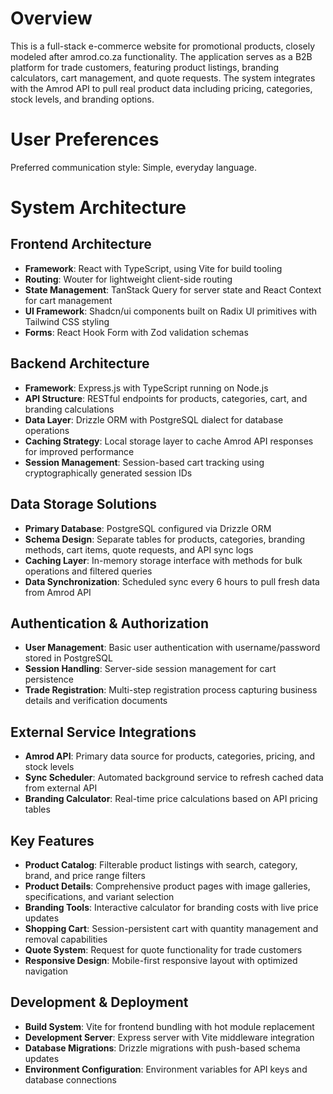 # Overview

This is a full-stack e-commerce website for promotional products, closely modeled after amrod.co.za functionality. The application serves as a B2B platform for trade customers, featuring product listings, branding calculators, cart management, and quote requests. The system integrates with the Amrod API to pull real product data including pricing, categories, stock levels, and branding options.

# User Preferences

Preferred communication style: Simple, everyday language.

# System Architecture

## Frontend Architecture
- **Framework**: React with TypeScript, using Vite for build tooling
- **Routing**: Wouter for lightweight client-side routing
- **State Management**: TanStack Query for server state and React Context for cart management
- **UI Framework**: Shadcn/ui components built on Radix UI primitives with Tailwind CSS styling
- **Forms**: React Hook Form with Zod validation schemas

## Backend Architecture
- **Framework**: Express.js with TypeScript running on Node.js
- **API Structure**: RESTful endpoints for products, categories, cart, and branding calculations
- **Data Layer**: Drizzle ORM with PostgreSQL dialect for database operations
- **Caching Strategy**: Local storage layer to cache Amrod API responses for improved performance
- **Session Management**: Session-based cart tracking using cryptographically generated session IDs

## Data Storage Solutions
- **Primary Database**: PostgreSQL configured via Drizzle ORM
- **Schema Design**: Separate tables for products, categories, branding methods, cart items, quote requests, and API sync logs
- **Caching Layer**: In-memory storage interface with methods for bulk operations and filtered queries
- **Data Synchronization**: Scheduled sync every 6 hours to pull fresh data from Amrod API

## Authentication & Authorization
- **User Management**: Basic user authentication with username/password stored in PostgreSQL
- **Session Handling**: Server-side session management for cart persistence
- **Trade Registration**: Multi-step registration process capturing business details and verification documents

## External Service Integrations
- **Amrod API**: Primary data source for products, categories, pricing, and stock levels
- **Sync Scheduler**: Automated background service to refresh cached data from external API
- **Branding Calculator**: Real-time price calculations based on API pricing tables

## Key Features
- **Product Catalog**: Filterable product listings with search, category, brand, and price range filters
- **Product Details**: Comprehensive product pages with image galleries, specifications, and variant selection
- **Branding Tools**: Interactive calculator for branding costs with live price updates
- **Shopping Cart**: Session-persistent cart with quantity management and removal capabilities
- **Quote System**: Request for quote functionality for trade customers
- **Responsive Design**: Mobile-first responsive layout with optimized navigation

## Development & Deployment
- **Build System**: Vite for frontend bundling with hot module replacement
- **Development Server**: Express server with Vite middleware integration
- **Database Migrations**: Drizzle migrations with push-based schema updates
- **Environment Configuration**: Environment variables for API keys and database connections